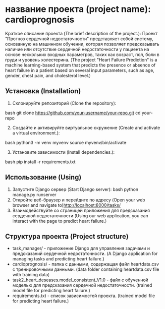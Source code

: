 # название проекта (project name): cardioprognosis

Краткое описание проекта (The brief description of the project.):
Проект "Прогноз сердечной недостаточности" представляет собой систему, основанную на машинном обучении,
которая позволяет предсказывать наличие или отсутствие сердечной недостаточности у пациента на основе
нескольких входных параметров, таких как возраст, пол, боли в груди и уровень холестерина.
(The project "Heart Failure Prediction" is a machine learning-based system that predicts the presence or absence
of heart failure in a patient based on several input parameters, such as age, gender, chest pain, 
and cholesterol level.)

## Установка (Installation)

1. Склонируйте репозиторий (Clone the repository):

   
bash
   git clone https://github.com/your-username/your-repo.git
   cd your-repo
   


2. Создайте и активируйте виртуальное окружение (Create and activate a virtual environment.):

   
bash
   python3 -m venv myvenv
   source myvenv/bin/activate
   


3. Установите зависимости (Install dependencies.):

   
bash
   pip install -r requirements.txt
   


## Использование (Using)
1. Запустите Django сервер (Start Django server):
bash
   python manage.py runserver
2. Откройте веб-браузер и перейдите по адресу (Open your web browser and navigate to)[http://localhost:8000/tasks/](http://localhost:8000/tasks/)
3. Взаимодействуйте со страницей приложения для предсказания сердечной недостаточности (Using our web application, you can interact with the page to predict heart failure.)

## Структура проекта (Project structure)

- task_manager/ - приложение Django для управления задачами и предсказаний сердечной недостаточности.
  (A Django application for managing tasks and predicting heart failure.)
- cardioprognosis/ - папка с данными, содержащая файл heartdata.csv с тренировочными данными.
  (data folder containing heartdata.csv file with training data)
- task2_heart_deseases.model_consistent_V1.0 - файл с обученной моделью для предсказания сердечной недостаточности.
  (trained model file for predicting heart failure.)
- requirements.txt - список зависимостей проекта. (trained model file for predicting heart failure.)

